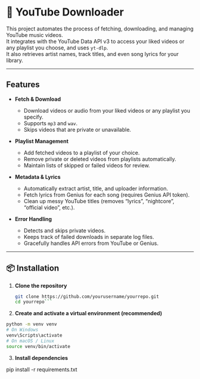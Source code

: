 # 🎵 YouTube Downloader

This project automates the process of fetching, downloading, and managing YouTube music videos.  
It integrates with the YouTube Data API v3 to access your liked videos or any playlist you choose, and uses `yt-dlp`.  
It also retrieves artist names, track titles, and even song lyrics for your library.

---

## Features

- **Fetch & Download**
  - Download videos or audio from your liked videos or any playlist you specify.
  - Supports `mp3` and `wav`.
  - Skips videos that are private or unavailable.

- **Playlist Management**
  - Add fetched videos to a playlist of your choice.
  - Remove private or deleted videos from playlists automatically.
  - Maintain lists of skipped or failed videos for review.

- **Metadata & Lyrics**
  - Automatically extract artist, title, and uploader information.
  - Fetch lyrics from Genius for each song (requires Genius API token).
  - Clean up messy YouTube titles (removes “lyrics”, “nightcore”, “official video”, etc.).

- **Error Handling**
  - Detects and skips private videos.
  - Keeps track of failed downloads in separate log files.
  - Gracefully handles API errors from YouTube or Genius.

---

## 📦 Installation

1. **Clone the repository**
   ```bash
   git clone https://github.com/yourusername/yourrepo.git
   cd yourrepo```

2. **Create and activate a virtual environment (recommended)**
```bash
python -m venv venv
# On Windows
venv\Scripts\activate
# On macOS / Linux
source venv/bin/activate
```

3. **Install dependencies**

pip install -r requirements.txt
